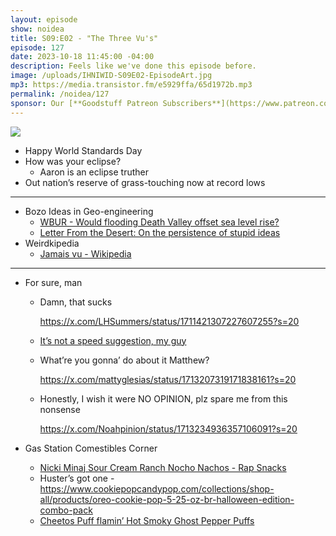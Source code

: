 ```yaml
---
layout: episode
show: noidea
title: S09:E02 - "The Three Vu's"
episode: 127
date: 2023-10-18 11:45:00 -04:00
description: Feels like we've done this episode before.
image: /uploads/IHNIWID-S09E02-EpisodeArt.jpg
mp3: https://media.transistor.fm/e5929ffa/65d1972b.mp3
permalink: /noidea/127
sponsor: Our [**Goodstuff Patreon Subscribers**](https://www.patreon.com/goodstuff "Goodstuff on Patreon") and listeners just like you! Support your favorite podcasts directly to get access to the discord and more.
---
```


![](/uploads/IHNIWID-S09E02-EpisodeArt.jpg)

- Happy World Standards Day
- How was your eclipse?
    - Aaron is an eclipse truther
- Out nation’s reserve of grass-touching now at record lows

---

- Bozo Ideas in Geo-engineering
    - [WBUR - Would flooding Death Valley offset sea level rise?](https://www.wbur.org/endlessthread/2023/08/25/death-valley-sea)
    - [Letter From the Desert: On the persistence of stupid ideas](https://lettersfromthedesert.substack.com/p/letter-from-the-desert-on-the-persistence?utm_source=post-email-title&publication_id=9343&post_id=137825281&utm_campaign=email-post-title&isFreemail=true&r=g8z7&utm_medium=email)
- Weirdkipedia
    - [Jamais vu - Wikipedia](https://en.wikipedia.org/wiki/Jamais_vu)

---

- For sure, man
    - Damn, that sucks
        
        https://x.com/LHSummers/status/1711421307227607255?s=20
        
    - [It’s not a speed suggestion, my guy](https://bsky.app/profile/joeyshackleford.bsky.social/post/3kbjasvzktg2p)
        
    - What’re you gonna’ do about it Matthew?
        
        https://x.com/mattyglesias/status/1713207319171838161?s=20
        
    - Honestly, I wish it were NO OPINION, plz spare me from this nonsense
        
        https://x.com/Noahpinion/status/1713234936357106091?s=20
        
- Gas Station Comestibles Corner
    - [Nicki Minaj Sour Cream Ranch Nocho Nachos - Rap Snacks](https://www.rapsnacks.net/products/nicki-minaj-sour-cream-ranch-nocho-nachos-6-bags)
    - Huster’s got one - https://www.cookiepopcandypop.com/collections/shop-all/products/oreo-cookie-pop-5-25-oz-br-halloween-edition-combo-pack
    - [Cheetos Puff flamin’ Hot Smoky Ghost Pepper Puffs](https://www.snacks.com/product/cheetos--flamin--hot--smoky-ghost-pepper-flavored-puffs-11780900)